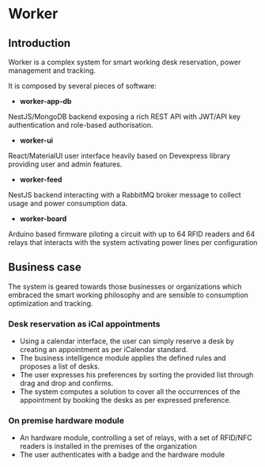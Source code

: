﻿# Worker

## Introduction

Worker is a complex system for smart working desk reservation, power management and tracking.

It is composed by several pieces of software:

-  **worker-app-db**

NestJS/MongoDB backend exposing a rich REST API with JWT/API key authentication and role-based authorisation.

-  **worker-ui**

React/MaterialUI user interface heavily based on Devexpress library providing user and admin features.

-  **worker-feed**

NestJS backend interacting with a RabbitMQ broker message to collect usage and power consumption data.

-  **worker-board**

Arduino based firmware piloting a circuit with up to 64 RFID readers and 64 relays that interacts with the system activating power lines per configuration  

## Business case

The system is geared towards those businesses or organizations which embraced the smart working philosophy and are sensible to consumption optimization and tracking.

### Desk reservation as iCal appointments
 - Using a calendar interface, the user can simply reserve a desk by creating an appointment as per iCalendar standard.
 - The business intelligence module applies the defined rules and proposes a list of desks.
 - The user expresses his preferences by sorting the provided list through drag and drop and confirms.
 - The system computes a solution to cover all the occurrences of the appointment by booking the desks as per expressed preference.

### On premise hardware module
 - An hardware module, controlling a set of relays, with a set of RFID/NFC readers is installed in the premises of the organization
 - The user authenticates with a badge and the hardware module